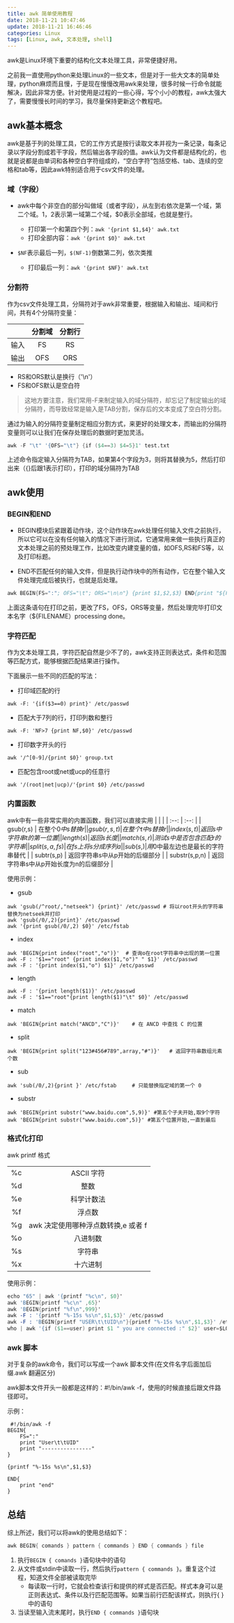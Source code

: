 ```yaml
---
title: awk 简单使用教程
date: 2018-11-21 10:47:46
update: 2018-11-21 16:46:46
categories: Linux
tags: [Linux, awk, 文本处理, shell]
---
```


awk是Linux环境下重要的结构化文本处理工具，非常便捷好用。

<!--more-->

之前我一直使用python来处理Linux的一些文本，但是对于一些大文本的简单处理，python麻烦而且慢，于是现在慢慢改用awk来处理，很多时候一行命令就能解决，因此非常方便。针对使用是过程的一些心得，写个小小的教程，awk太强大了，需要慢慢长时间的学习，我尽量保持更新这个教程吧。

## awk基本概念

awk是基于列的处理工具，它的工作方式是按行读取文本并视为一条记录，每条记录以字段分割成若干字段，然后输出各字段的值。awk认为文件都是结构化的，也就是说都是由单词和各种空白字符组成的，“空白字符”包括空格、tab、连续的空格和tab等，因此awk特别适合用于csv文件的处理。

### 域（字段）

* awk中每个非空白的部分叫做域（或者字段），从左到右依次是第一个域，第二个域。$1，$2表示第一域第二个域，$0表示全部域，也就是整行。
    * 打印第一个和第四个列：`awk '{print $1,$4}' awk.txt`
    * 打印全部内容：`awk '{print $0}' awk.txt`

* `$NF`表示最后一列，`$(NF-1)`倒数第二列，依次类推
    * 打印最后一列：`awk '{print $NF}' awk.txt`

### 分割符

作为csv文件处理工具，分隔符对于awk非常重要，根据输入和输出、域间和行间，共有4个分隔符变量：

| | 分割域 | 分割行 |
| :--: | :--: | :--: |
| 输入 | FS | RS |
| 输出 | OFS | ORS |

* RS和ORS默认是换行（'\n'）
* FS和OFS默认是空白符

> 这地方要注意，我们常用-F来制定输入的域分隔符，却忘记了制定输出的域分隔符，而导致经常是输入是TAB分割，保存后的文本变成了空白符分割。

通过为输入的分隔符变量制定相应分割方式，来更好的处理文本，而输出的分隔符变量则可以让我们在保存处理后的数据时更加灵活。
```s
awk -F "\t" '{OFS="\t"} {if ($4==3) $4=5}1' test.txt
```

上述命令指定输入分隔符为TAB，如果第4个字段为3，则将其替换为5，然后打印出来（{}后跟1表示打印），打印的域分隔符为TAB

## awk使用

### BEGIN和END

* BEGIN模块后紧跟着动作块，这个动作块在awk处理任何输入文件之前执行，所以它可以在没有任何输入的情况下进行测试，它通常用来做一些执行真正的文本处理之前的预处理工作，比如改变内建变量的值，如OFS,RS和FS等，以及打印标题。

* END不匹配任何的输入文件，但是执行动作块中的所有动作，它在整个输入文件处理完成后被执行，也就是后处理。

```s
awk BEGIN{FS=":"; OFS="\t"; ORS="\n\n"} {print $1,$2,$3} END{print "${FILENAME} processing done" } test。
```
上面这条语句在打印之前，更改了FS，OFS，ORS等变量，然后处理完毕打印文本名字（${FILENAME）processing done。

### 字符匹配

作为文本处理工具，字符匹配自然是少不了的，awk支持正则表达式，条件和范围等匹配方式，能够根据匹配结果进行操作。

下面展示一些不同的匹配的写法：

* 打印域匹配的行
```
awk -F: '{if($3==0) print}' /etc/passwd
```

* 匹配大于7列的行，打印列数和整行
```
awk -F: 'NF>7 {print NF,$0}' /etc/passwd
```

* 打印数字开头的行
```
awk '/^[0-9]/{print $0}' group.txt
```

* 匹配包含root或net或ucp的任意行
```
awk '/(root|net|ucp)/'{print $0} /etc/passwd
```

### 内置函数

awk中有一些非常实用的内置函数，我们可以直接实用
| | |
| :--: | :--: |
| gsub(r,s) | 在整个$0中s替换r |
| gsub(r,s,t) | 在整个t中s替换r |
| index(s,t) | 返回s中字符串t的第一位置 |
| length(s) | 返回s长度 |
| match(s,r) | 测试s中是否包含匹配r的字符串 |
| split(s,a,fs) | 在fs上将s分成序列a |
| sub(s,) | 用$0中最左边也是最长的字符串替代 |
| subtr(s,p) | 返回字符串s中从p开始的后缀部分 |
| substr(s,p,n) | 返回字符串s中从p开始长度为n的后缀部分 |

使用示例：

* gsub
```
awk 'gsub(/^root/,"netseek") {print}' /etc/passwd # 将以root开头的字符串替换为netseek并打印
awk 'gsub(/0/,2){print}' /etc/passwd
awk '{print gsub(/0/,2) $0}' /etc/fstab
```

* index
```
awk 'BEGIN{print index("root","o")}'  # 查询o在root字符串中出现的第一位置
awk -F : '$1=="root" {print index($1,"o")" " $1}' /etc/passwd
awk -F : '{print index($1,"o") $1}' /etc/passwd
```

* length
```
awk -F : '{print length($1)}' /etc/passwd
awk -F : '$1=="root"{print length($1)"\t" $0}' /etc/passwd
```

* match
```
awk 'BEGIN{print match("ANCD","C")}'    # 在 ANCD 中查找 C 的位置
```

* split 
```
awk 'BEGIN{print split("123#456#789",array,"#")}'   # 返回字符串数组元素个数
```

* sub 
```
awk 'sub(/0/,2){print }' /etc/fstab     # 只能替换指定域的第一个 0
```

* substr 
```
awk 'BEGIN{print substr("www.baidu.com",5,9)}' #第五个子夫开始,取9个字符
awk 'BEGIN{print substr("www.baidu.com",5)}' #第五个位置开始,一直到最后
```

### 格式化打印

awk printf 格式

| | |
| :--: | :--: |
|%c|ASCII 字符|
|%d|整数|
|%e|科学计数法|
|%f|浮点数|
|%g|awk 决定使用哪种浮点数转换,e 或者 f|
|%o|八进制数|
|%s|字符串|
|%x|十六进制|

使用示例：
```s
echo "65" | awk '{printf "%c\n", $0}'
awk 'BEGIN{printf "%c\n" ,65}'
awk 'BEGIN{printf "%f\n",999}'
awk -F : '{printf "%-15s %s\n",$1,$3}' /etc/passwd
awk -F : 'BEGIN{printf "USER\t\tUID\n"}{printf "%-15s %s\n",$1,$3}' /etc/passwd
who | awk '{if ($1==user) print $1 " you are connected :" $2}' user=$LOGNAME
```

### awk 脚本

对于复杂的awk命令，我们可以写成一个awk 脚本文件(在文件名字后面加后缀.awk 翻遍区分)

awk脚本文件开头一般都是这样的：#!/bin/awk -f，使用的时候直接后跟文件路径即可。

示例：
```
 #!/bin/awk -f
BEGIN{
    FS=":"
    print "User\t\tUID"
    print "----------------"
}

{printf "%-15s %s\n",$1,$3}

END{
    print "end"
}
```

## 总结

综上所述，我们可以将awk的使用总结如下：

```s
awk BEGIN{ comands } pattern { commands } END { commands } file
```

1) 执行`BEGIN { comands }`语句块中的语句
2) 从文件或stdin中读取一行，然后执行`pattern { commands }`。重复这个过程，知道文件全部被读取完毕
    * 每读取一行时，它就会检查该行和提供的样式是否匹配。样式本身可以是正则表达式、条件以及行匹配范围等。如果当前行匹配该样式，则执行{ }中的语句
3) 当读至输入流末尾时，执行`END { commands }`语句块

